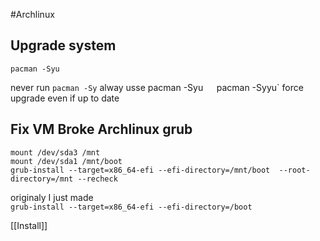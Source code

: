 #Archlinux

Upgrade system 
--------------

`pacman -Syu`

never run `pacman -Sy` alway usse pacman -Syu`  
`pacman -Syyu` force upgrade even if up to date  

Fix VM Broke Archlinux grub
---------------------------

`mount /dev/sda3 /mnt`   
`mount /dev/sda1 /mnt/boot`   
`grub-install --target=x86_64-efi --efi-directory=/mnt/boot 
--root-directory=/mnt --recheck`

originaly I just made  
`grub-install --target=x86_64-efi --efi-directory=/boot`

[[Install]] 
